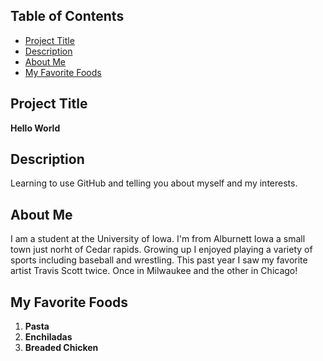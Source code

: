 ## Table of Contents

- [Project Title](#Project-Title)
- [Description](#Description)
- [About Me](#About-Me)
- [My Favorite Foods](#My-Favorite-Foods)


## Project Title

**Hello World**


## Description

Learning to use GitHub and telling you about myself and my interests.



## About Me 
I am a student at the University of Iowa. I'm from Alburnett Iowa a small town just norht of Cedar rapids.
Growing up I enjoyed playing a variety of sports including baseball and wrestling. This past year I saw my 
favorite artist Travis Scott twice. Once in Milwaukee and the other in Chicago!


## My Favorite Foods 

1. **Pasta**
2. **Enchiladas**
3. **Breaded Chicken**
